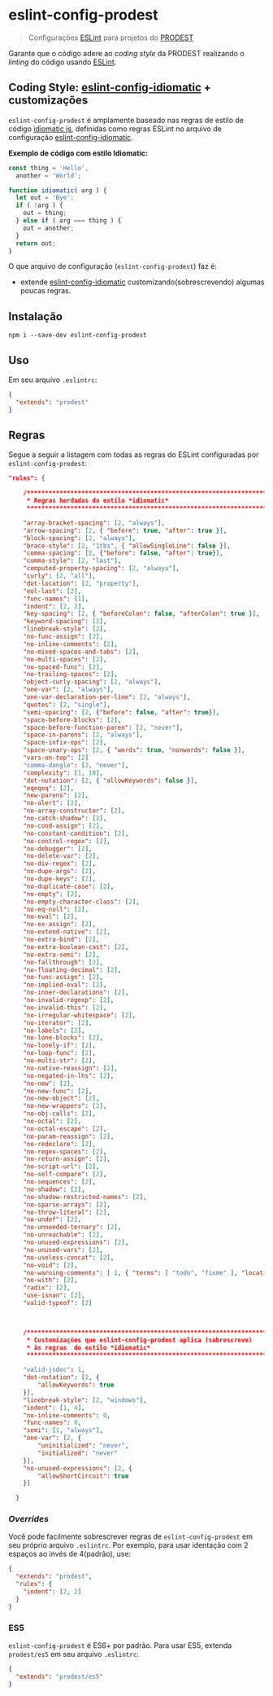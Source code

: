 # eslint-config-prodest
>Configurações [ESLint](http://eslint.org/) para projetos do [PRODEST](http://www.prodest.es.gov.br)

Garante que o código adere ao *coding style* da PRODEST realizando o *linting*
do código usando [ESLint](http://eslint.org/).

## Coding Style: [eslint-config-idiomatic](https://www.npmjs.com/package/eslint-config-idiomatic) + customizações
`eslint-config-prodest` é amplamente baseado nas regras de estilo de código [idiomatic js](https://github.com/rwaldron/idiomatic.js/), definidas
como regras ESLint no arquivo de configuração [eslint-config-idiomatic](https://www.npmjs.com/package/eslint-config-idiomatic).


**Exemplo de código com estilo Idiomatic:**
```js
const thing = 'Hello',
  another = 'World';

function idiomatic( arg ) {
  let out = 'Bye';
  if ( !arg ) {
    out = thing;
  } else if ( arg === thing ) {
    out = another;
  }
  return out;
}
```

O que arquivo de configuração (`eslint-config-prodest`) faz é:

 - extende [eslint-config-idiomatic](https://www.npmjs.com/package/eslint-config-idiomatic) customizando(sobrescrevendo) algumas poucas regras. 


## Instalação
```
npm i --save-dev eslint-config-prodest
```

## Uso
Em seu arquivo `.eslintrc`:
```json
{
  "extends": "prodest"
}
```

## Regras
Segue a seguir a listagem com todas as regras do ESLint configuradas por `eslint-config-prodest`:
```json
"rules": {

    /************************************************************************************
     * Regras herdadas do estilo *idiomatic*
     ***********************************************************************************/

    "array-bracket-spacing": [2, "always"],
    "arrow-spacing": [2, { "before": true, "after": true }],
    "block-spacing": [2, "always"],
    "brace-style": [2, "1tbs", { "allowSingleLine": false }],
    "comma-spacing": [2, {"before": false, "after": true}],
    "comma-style": [2, "last"],
    "computed-property-spacing": [2, "always"],
    "curly": [2, "all"],
    "dot-location": [2, "property"],
    "eol-last": [2],
    "func-names": [1],
    "indent": [2, 2],
    "key-spacing": [2, { "beforeColon": false, "afterColon": true }],
    "keyword-spacing": [2],
    "linebreak-style": [2],
    "no-func-assign": [2],
    "no-inline-comments": [2],
    "no-mixed-spaces-and-tabs": [2],
    "no-multi-spaces": [2],
    "no-spaced-func": [2],
    "no-trailing-spaces": [2],
    "object-curly-spacing": [2, "always"],
    "one-var": [2, "always"],
    "one-var-declaration-per-line": [2, "always"],
    "quotes": [2, "single"],
    "semi-spacing": [2, {"before": false, "after": true}],
    "space-before-blocks": [2],
    "space-before-function-paren": [2, "never"],
    "space-in-parens": [2, "always"],
    "space-infix-ops": [2],
    "space-unary-ops": [2, { "words": true, "nonwords": false }],
    "vars-on-top": [2]
    "comma-dangle": [2, "never"],
    "complexity": [1, 10],
    "dot-notation": [2, { "allowKeywords": false }],
    "eqeqeq": [2],
    "new-parens": [2],
    "no-alert": [2],
    "no-array-constructor": [2],
    "no-catch-shadow": [2],
    "no-cond-assign": [2],
    "no-constant-condition": [2],
    "no-control-regex": [2],
    "no-debugger": [2],
    "no-delete-var": [2],
    "no-div-regex": [2],
    "no-dupe-args": [2],
    "no-dupe-keys": [2],
    "no-duplicate-case": [2],
    "no-empty": [2],
    "no-empty-character-class": [2],
    "no-eq-null": [2],
    "no-eval": [2],
    "no-ex-assign": [2],
    "no-extend-native": [2],
    "no-extra-bind": [2],
    "no-extra-boolean-cast": [2],
    "no-extra-semi": [2],
    "no-fallthrough": [2],
    "no-floating-decimal": [2],
    "no-func-assign": [2],
    "no-implied-eval": [2],
    "no-inner-declarations": [2],
    "no-invalid-regexp": [2],
    "no-invalid-this": [2],
    "no-irregular-whitespace": [2],
    "no-iterator": [2],
    "no-labels": [2],
    "no-lone-blocks": [2],
    "no-lonely-if": [2],
    "no-loop-func": [2],
    "no-multi-str": [2],
    "no-native-reassign": [2],
    "no-negated-in-lhs": [2],
    "no-new": [2],
    "no-new-func": [2],
    "no-new-object": [2],
    "no-new-wrappers": [2],
    "no-obj-calls": [2],
    "no-octal": [2],
    "no-octal-escape": [2],
    "no-param-reassign": [2],
    "no-redeclare": [2],
    "no-regex-spaces": [2],
    "no-return-assign": [2],
    "no-script-url": [2],
    "no-self-compare": [2],
    "no-sequences": [2],
    "no-shadow": [2],
    "no-shadow-restricted-names": [2],
    "no-sparse-arrays": [2],
    "no-throw-literal": [2],
    "no-undef": [2],
    "no-unneeded-ternary": [2],
    "no-unreachable": [2],
    "no-unused-expressions": [2],
    "no-unused-vars": [2],
    "no-useless-concat": [2],
    "no-void": [2],
    "no-warning-comments": [ 1, { "terms": [ "todo", "fixme" ], "location": "anywhere" } ],
    "no-with": [2],
    "radix": [2],
    "use-isnan": [2],
    "valid-typeof": [2]
    


    /************************************************************************************
     * Customizações que eslint-config-prodest aplica (sobrescreve)
     * às regras  do estilo *idiomatic*
     ***********************************************************************************/

    "valid-jsdoc": 1,
    "dot-notation": [2, {
        "allowKeywords": true
    }],
    "linebreak-style": [2, "windows"],
    "indent": [1, 4],
    "no-inline-comments": 0,
    "func-names": 0,
    "semi": [1, "always"],
    "one-var": [2, {
        "uninitialized": "never",
        "initialized": "never"
    }],
    "no-unused-expressions": [2, {
        "allowShortCircuit": true
    }]

  }
```


### *Overrides*
Você pode facilmente sobrescrever regras de `eslint-config-prodest` em seu próprio arquivo `.eslintrc`. Por exemplo, para usar identação
com 2 espaços ao invés de 4(padrão), use:

```json
{
  "extends": "prodest",
  "rules": {
    "indent": [2, 2]
  }
}
```

### ES5
`eslint-config-prodest` é ES6+ por padrão. Para usar ES5, extenda `prodest/es5`
em seu arquivo `.eslintrc`:
```json
{
  "extends": "prodest/es5"
}
```


